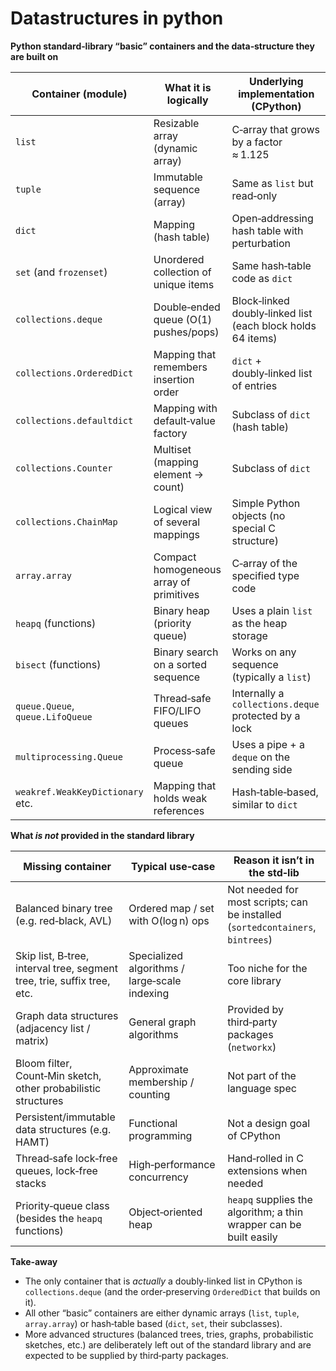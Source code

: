 # Datastructures in python

**Python standard‑library “basic” containers and the data‑structure they are built on**

| Container (module)                | What it is logically                     | Underlying implementation (CPython) |
|-----------------------------------|------------------------------------------|--------------------------------------|
| `list`                            | Resizable array (dynamic array)          | C‑array that grows by a factor ≈ 1.125 |
| `tuple`                           | Immutable sequence (array)               | Same as `list` but read‑only        |
| `dict`                            | Mapping (hash table)                     | Open‑addressing hash table with perturbation |
| `set` (and `frozenset`)           | Unordered collection of unique items     | Same hash‑table code as `dict`      |
| `collections.deque`               | Double‑ended queue (O(1) pushes/pops)    | Block‑linked doubly‑linked list (each block holds 64 items) |
| `collections.OrderedDict`         | Mapping that remembers insertion order   | `dict` + doubly‑linked list of entries |
| `collections.defaultdict`        | Mapping with default‑value factory        | Subclass of `dict` (hash table)    |
| `collections.Counter`            | Multiset (mapping element → count)       | Subclass of `dict`                  |
| `collections.ChainMap`            | Logical view of several mappings         | Simple Python objects (no special C structure) |
| `array.array`                     | Compact homogeneous array of primitives  | C‑array of the specified type code  |
| `heapq` (functions)               | Binary heap (priority queue)             | Uses a plain `list` as the heap storage |
| `bisect` (functions)              | Binary search on a sorted sequence       | Works on any sequence (typically a `list`) |
| `queue.Queue`, `queue.LifoQueue`  | Thread‑safe FIFO/LIFO queues              | Internally a `collections.deque` protected by a lock |
| `multiprocessing.Queue`           | Process‑safe queue                        | Uses a pipe + a `deque` on the sending side |
| `weakref.WeakKeyDictionary` etc.  | Mapping that holds weak references       | Hash‑table‑based, similar to `dict` |

**What *is not* provided in the standard library**

| Missing container | Typical use‑case | Reason it isn’t in the std‑lib |
|-------------------|------------------|--------------------------------|
| Balanced binary tree (e.g. red‑black, AVL) | Ordered map / set with O(log n) ops | Not needed for most scripts; can be installed (`sortedcontainers`, `bintrees`) |
| Skip list, B‑tree, interval tree, segment tree, trie, suffix tree, etc. | Specialized algorithms / large‑scale indexing | Too niche for the core library |
| Graph data structures (adjacency list / matrix) | General graph algorithms | Provided by third‑party packages (`networkx`) |
| Bloom filter, Count‑Min sketch, other probabilistic structures | Approximate membership / counting | Not part of the language spec |
| Persistent/immutable data structures (e.g. HAMT) | Functional programming | Not a design goal of CPython |
| Thread‑safe lock‑free queues, lock‑free stacks | High‑performance concurrency | Hand‑rolled in C extensions when needed |
| Priority‑queue class (besides the `heapq` functions) | Object‑oriented heap | `heapq` supplies the algorithm; a thin wrapper can be built easily |

**Take‑away**

* The only container that is *actually* a doubly‑linked list in CPython is `collections.deque` (and the order‑preserving `OrderedDict` that builds on it).  
* All other “basic” containers are either dynamic arrays (`list`, `tuple`, `array.array`) or hash‑table based (`dict`, `set`, their subclasses).  
* More advanced structures (balanced trees, tries, graphs, probabilistic sketches, etc.) are deliberately left out of the standard library and are expected to be supplied by third‑party packages.


